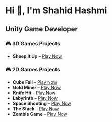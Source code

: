 # Hi 👋, I'm Shahid Hashmi
## Unity Game Developer

### 🎮 3D Games Projects
- **Sheep It Up** – [Play Now](https://shahidhashmi.itch.io/sheep-it-up?secret=AeWl7Uzt5EgNb1hqh6ATYBazk)

### 🎮 2D Games Projects
- **Cube Fall** – [Play Now](https://shahidhashmi.itch.io/cube-fall-2d?secret=B37fLRCOEnXdpN8hEmBBiyqxVA)
- **Gold Miner** – [Play Now](https://shahidhashmi.itch.io/gold-minor?secret=vsC8yx3n58F3KLsLUK1z8JS99k)
- **Knife Hit** – [Play Now](https://shahidhashmi.itch.io/knife-hit?secret=ty3AeXBn76RDUoaj7eVzkPGwWtA)
- **Labyrinth** – [Play Now](https://shahidhashmi.itch.io/labyrinth?secret=Sdz4xxNEiVUYhwnKdLrBFi6CEw)
- **Space Shooting** – [Play Now](https://shahidhashmi.itch.io/space-shooting-2d-pro?secret=GOJt5m51vOoNYjH4VbM4ncbMk)
- **The Stack** – [Play Now](https://shahidhashmi.itch.io/the-stack?secret=qMcjhDyOBbY5xK2WXn1vXKXdodA)
- **Zombie Game** – [Play Now](https://shahidhashmi.itch.io/zombie-save?secret=A8OjpY0aytWq2htodXoUgIsyvdY)

